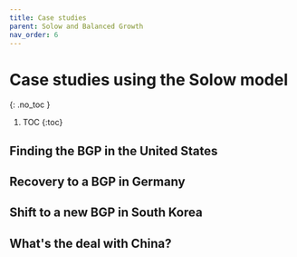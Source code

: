 ```yaml
---
title: Case studies
parent: Solow and Balanced Growth
nav_order: 6
---
```


# Case studies using the Solow model
{: .no_toc }

1. TOC 
{:toc}

## Finding the BGP in the United States

## Recovery to a BGP in Germany

## Shift to a new BGP in South Korea

## What's the deal with China?